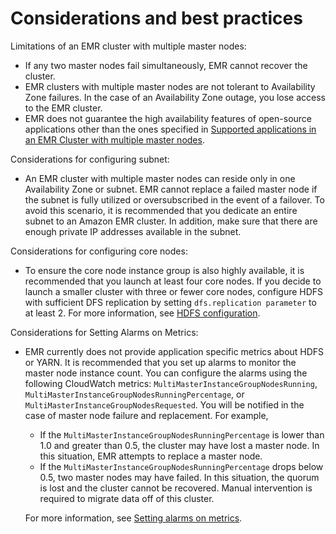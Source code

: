 # Considerations and best practices<a name="emr-plan-ha-considerations"></a>

Limitations of an EMR cluster with multiple master nodes:
+ If any two master nodes fail simultaneously, EMR cannot recover the cluster\.
+ EMR clusters with multiple master nodes are not tolerant to Availability Zone failures\. In the case of an Availability Zone outage, you lose access to the EMR cluster\.
+ EMR does not guarantee the high availability features of open\-source applications other than the ones specified in [Supported applications in an EMR Cluster with multiple master nodes](emr-plan-ha-applications.md#emr-plan-ha-applications-list)\.

Considerations for configuring subnet:
+ An EMR cluster with multiple master nodes can reside only in one Availability Zone or subnet\. EMR cannot replace a failed master node if the subnet is fully utilized or oversubscribed in the event of a failover\. To avoid this scenario, it is recommended that you dedicate an entire subnet to an Amazon EMR cluster\. In addition, make sure that there are enough private IP addresses available in the subnet\.

Considerations for configuring core nodes:
+ To ensure the core node instance group is also highly available, it is recommended that you launch at least four core nodes\. If you decide to launch a smaller cluster with three or fewer core nodes, configure HDFS with sufficient DFS replication by setting `dfs.replication parameter` to at least 2\. For more information, see [HDFS configuration](https://docs.aws.amazon.com/emr/latest/ReleaseGuide/emr-hdfs-config.html)\.

Considerations for Setting Alarms on Metrics:
+ EMR currently does not provide application specific metrics about HDFS or YARN\. It is recommended that you set up alarms to monitor the master node instance count\. You can configure the alarms using the following CloudWatch metrics: `MultiMasterInstanceGroupNodesRunning`, `MultiMasterInstanceGroupNodesRunningPercentage`, or `MultiMasterInstanceGroupNodesRequested`\. You will be notified in the case of master node failure and replacement\. For example,
  + If the `MultiMasterInstanceGroupNodesRunningPercentage` is lower than 1\.0 and greater than 0\.5, the cluster may have lost a master node\. In this situation, EMR attempts to replace a master node\. 
  + If the `MultiMasterInstanceGroupNodesRunningPercentage` drops below 0\.5, two master nodes may have failed\. In this situation, the quorum is lost and the cluster cannot be recovered\. Manual intervention is required to migrate data off of this cluster\.

  For more information, see [Setting alarms on metrics](https://docs.aws.amazon.com/emr/latest/ManagementGuide/UsingEMR_ViewingMetrics.html#UsingEMR_ViewingMetrics_Alarm)\.